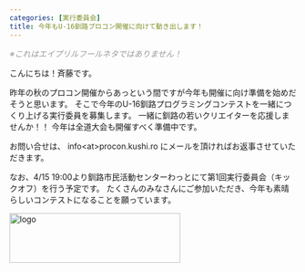 ```yaml
---
categories: [実行委員会]
title: 今年もU-16釧路プロコン開催に向けて動き出します！
---
```

<span style="color: #999999;"><em>※これはエイプリルフールネタではありません！</em></span>

こんにちは！斉藤です。

昨年の秋のプロコン開催からあっという間ですが今年も開催に向け準備を始めだそうと思います。
そこで今年のU-16釧路プログラミングコンテストを一緒につくり上げる実行委員を募集します。
一緒に釧路の若いクリエイターを応援しませんか！！
今年は全道大会も開催すべく準備中です。

お問い合せは、 info&lt;at&gt;procon.kushi.ro にメールを頂ければお返事させていただきます。

なお、4/15 19:00より釧路市民活動センターわっとにて第1回実行委員会（キックオフ）を行う予定です。
たくさんのみなさんにご参加いただき、今年も素晴らしいコンテストになることを願っています。

<a href="http://procon.kushi.ro/wp-content/uploads/2014/04/logo.png"><img class="aligncenter size-medium wp-image-391" alt="logo" src="http://procon.kushi.ro/wp-content/uploads/2014/04/logo-300x87.png" width="300" height="87" /></a>